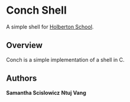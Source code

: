 # Conch Shell

A simple shell for <a href="https://www.holbertonschool.com/">Holberton School</a>.

## Overview

Conch is a simple implementation of a shell in C.

## Authors
**Samantha Scislowicz**
**Ntuj Vang**
